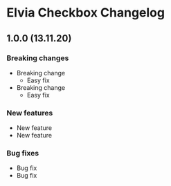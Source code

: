 # Elvia Checkbox Changelog

## 1.0.0 (13.11.20)

### Breaking changes

- Breaking change
  - Easy fix
- Breaking change
  - Easy fix

### New features

- New feature
- New feature

### Bug fixes

- Bug fix
- Bug fix
